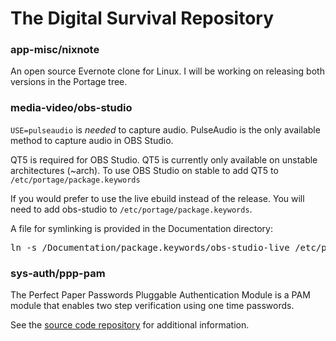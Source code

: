 # The Digital Survival Repository

### app-misc/nixnote ###

An open source Evernote clone for Linux. I will be working on releasing both versions in the Portage tree.

### media-video/obs-studio ###

`USE=pulseaudio` is *needed* to capture audio. PulseAudio is the only available method to capture audio in OBS Studio.

QT5 is required for OBS Studio. QT5 is currently only available on unstable architectures (~arch). To use OBS Studio on stable to add QT5 to `/etc/portage/package.keywords`

If you would prefer to use the live ebuild instead of the release. You will need to add obs-studio to  `/etc/portage/package.keywords`.

A file for symlinking is provided in the Documentation directory:

<pre>
ln -s <path to overlay>/Documentation/package.keywords/obs-studio-live /etc/portage/package.keywords/obs-studio-live
</pre>

### sys-auth/ppp-pam ###

The Perfect Paper Passwords Pluggable Authentication Module is a PAM module that enables two step verification using one time passwords.

See the [source code repository](https://github.com/DigitalSurvival/ppp-pam#introduction) for additional information.